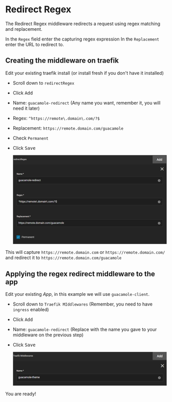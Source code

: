 # Redirect Regex

The Redirect Regex middleware redirects a request using regex matching and replacement.

In the `Regex` field enter the capturing regex expression
In the `Replacement` enter the URL to redirect to.

## Creating the middleware on traefik

Edit your existing traefik install (or install fresh if you don't have it installed)

- Scroll down to `redirectRegex`
- Click <kbd>Add</kbd>
- Name: `guacamole-redirect` (Any name you want, remember it, you will need it later)
- Regex: `^https://remote\.domain\.com/?$`
- Replacement: `https://remote.domain.com/guacamole`
- Check `Permanent`
- Click <kbd>Save</kbd>

  ![traefik-regex-redirect-fields](img/traefik-regex-redirect-fields.png)

This will capture `https://remote.domain.com` or `https://remote.domain.com/`
and redirect it to `https://remote.domain.com/guacamole`

## Applying the regex redirect middleware to the app

Edit your existing _App_, in this example we will use `guacamole-client`.

- Scroll down to `Traefik MIddlewares` (Remember, you need to have `ingress` enabled)
- Click <kbd>Add</kbd>
- Name: `guacamole-redirect` (Replace with the name you gave to your middleware on the previous step)
- Click <kbd>Save</kbd>

  ![traefik-regex-redirect-app](img/traefik-regex-redirect-app.png)

You are ready!
